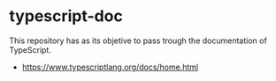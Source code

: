 # typescript-doc
This repository has as its objetive to pass trough the documentation of TypeScript.
 * https://www.typescriptlang.org/docs/home.html
